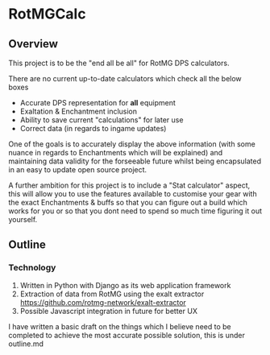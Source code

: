 # RotMGCalc

## Overview

This project is to be the "end all be all" for RotMG DPS calculators.

There are no current up-to-date calculators which check all the below boxes

- Accurate DPS representation for **all** equipment
- Exaltation & Enchantment inclusion
- Ability to save current "calculations" for later use
- Correct data (in regards to ingame updates)

One of the goals is to accurately display the above information (with some nuance in regards to Enchantments which will be explained) and maintaining data validity for the forseeable future whilst being encapsulated in an easy to update open source project.

A further ambition for this project is to include a "Stat calculator" aspect, this will allow you to use the features available to customise your gear with the exact Enchantments & buffs so that you can figure out a build which works for you or so that you dont need to spend so much time figuring it out yourself. 

## Outline

### Technology

1. Written in Python with Django as its web application framework
2. Extraction of data from RotMG using the exalt extractor https://github.com/rotmg-network/exalt-extractor
3. Possible Javascript integration in future for better UX

I have written a basic draft on the things which I believe need to be completed to achieve the most accurate possible solution, this is under outline.md
